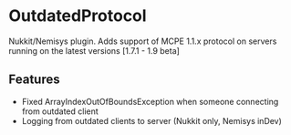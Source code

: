 # OutdatedProtocol
Nukkit/Nemisys plugin. Adds support of MCPE 1.1.x protocol on servers running on the latest versions [1.7.1 - 1.9 beta]

## Features

* Fixed ArrayIndexOutOfBoundsException when someone connecting from outdated client
* Logging from outdated clients to server (Nukkit only, Nemisys inDev)
